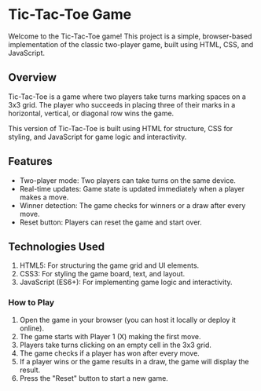 
# Tic-Tac-Toe Game
Welcome to the Tic-Tac-Toe game! This project is a simple, browser-based implementation of the classic two-player game, built using HTML, CSS, and JavaScript.
## Overview
Tic-Tac-Toe is a game where two players take turns marking spaces on a 3x3 grid. The player who succeeds in placing three of their marks in a horizontal, vertical, or diagonal row wins the game.

This version of Tic-Tac-Toe is built using HTML for structure, CSS for styling, and JavaScript for game logic and interactivity.

## Features
- Two-player mode: Two players can take turns on the same device.
- Real-time updates: Game state is updated immediately when a player makes a move.
- Winner detection: The game checks for winners or a draw after every move.
- Reset button: Players can reset the game and start over.
## Technologies Used
1. HTML5: For structuring the game grid and UI elements.
2. CSS3: For styling the game board, text, and layout.
3. JavaScript (ES6+): For implementing game logic and interactivity.
### How to Play
1. Open the game in your browser (you can host it locally or deploy it online).
2. The game starts with Player 1 (X) making the first move.
3. Players take turns clicking on an empty cell in the 3x3 grid.
4. The game checks if a player has won after every move.
5. If a player wins or the game results in a draw, the game will display the result.
6. Press the "Reset" button to start a new game.
